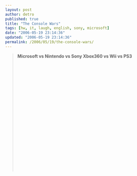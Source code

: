 ```yaml
---
layout: post
author: detro
published: true
title: "The Console Wars"
tags: [hw, it, laugh, english, sony, microsoft]
date: "2006-05-19 23:14:36"
updated: "2006-05-19 23:14:36"
permalink: /2006/05/19/the-console-wars/
---
```


<blockquote><strong>Microsoft vs Nintendo vs Sony
Xbox360 vs Wii vs PS3</strong>

<object width="425" height="350"><param name="movie" value="http://www.youtube.com/v/NqOdUrouRhY"></param><embed src="http://www.youtube.com/v/NqOdUrouRhY" type="application/x-shockwave-flash" width="425" height="350"></embed></object></blockquote>


